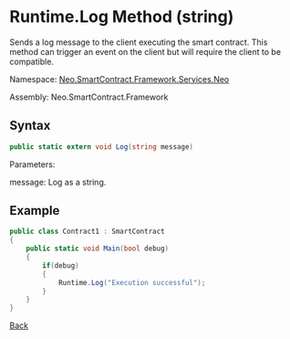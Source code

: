 # Runtime.Log Method (string)

Sends a log message to the client executing the smart contract. This method can trigger an event on the client but will require the client to be compatible.

Namespace: [Neo.SmartContract.Framework.Services.Neo](../../neo.md)

Assembly: Neo.SmartContract.Framework

## Syntax

```c#
public static extern void Log(string message)
```

Parameters: 

message: Log as a string.

## Example

```c#
public class Contract1 : SmartContract
{
    public static void Main(bool debug)
    {
        if(debug)
        {
            Runtime.Log("Execution successful");
        }
    }
}
```



[Back](../Runtime.md)